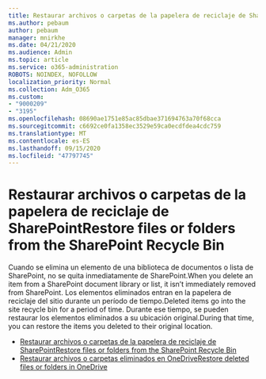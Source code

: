 ```yaml
---
title: Restaurar archivos o carpetas de la papelera de reciclaje de SharePoint
ms.author: pebaum
author: pebaum
manager: mnirkhe
ms.date: 04/21/2020
ms.audience: Admin
ms.topic: article
ms.service: o365-administration
ROBOTS: NOINDEX, NOFOLLOW
localization_priority: Normal
ms.collection: Adm_O365
ms.custom:
- "9000209"
- "3195"
ms.openlocfilehash: 08690ae1751e85ac85dbae371694763a70f68cca
ms.sourcegitcommit: c6692ce0fa1358ec3529e59ca0ecdfdea4cdc759
ms.translationtype: MT
ms.contentlocale: es-ES
ms.lasthandoff: 09/15/2020
ms.locfileid: "47797745"
---
```

# <a name="restore-files-or-folders-from-the-sharepoint-recycle-bin"></a><span data-ttu-id="562f9-102">Restaurar archivos o carpetas de la papelera de reciclaje de SharePoint</span><span class="sxs-lookup"><span data-stu-id="562f9-102">Restore files or folders from the SharePoint Recycle Bin</span></span> 

<span data-ttu-id="562f9-103">Cuando se elimina un elemento de una biblioteca de documentos o lista de SharePoint, no se quita inmediatamente de SharePoint.</span><span class="sxs-lookup"><span data-stu-id="562f9-103">When you delete an item from a SharePoint document library or list, it isn’t immediately removed from SharePoint.</span></span> <span data-ttu-id="562f9-104">Los elementos eliminados entran en la papelera de reciclaje del sitio durante un período de tiempo.</span><span class="sxs-lookup"><span data-stu-id="562f9-104">Deleted items go into the site recycle bin for a period of time.</span></span> <span data-ttu-id="562f9-105">Durante ese tiempo, se pueden restaurar los elementos eliminados a su ubicación original.</span><span class="sxs-lookup"><span data-stu-id="562f9-105">During that time, you can restore the items you deleted to their original location.</span></span>

- [<span data-ttu-id="562f9-106">Restaurar archivos o carpetas de la papelera de reciclaje de SharePoint</span><span class="sxs-lookup"><span data-stu-id="562f9-106">Restore files or folders from the SharePoint Recycle Bin</span></span>](https://support.office.com/article/Restore-items-in-the-Recycle-Bin-of-a-SharePoint-site-6df466b6-55f2-4898-8d6e-c0dff851a0be)
- [<span data-ttu-id="562f9-107">Restaurar archivos o carpetas eliminados en OneDrive</span><span class="sxs-lookup"><span data-stu-id="562f9-107">Restore deleted files or folders in OneDrive</span></span>](https://support.office.com/article/restore-deleted-files-or-folders-in-onedrive-949ada80-0026-4db3-a953-c99083e6a84f)
